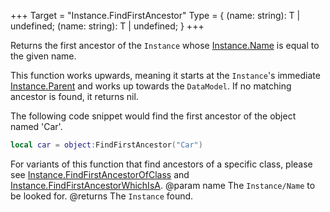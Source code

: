 +++
Target = "Instance.FindFirstAncestor"
Type = { <T extends Instance = Instance>(name: string): T | undefined; <T extends Instance = Instance>(name: string): T | undefined; }
+++

Returns the first ancestor of the `Instance` whose [Instance.Name](https://developer.roblox.com/api-reference/property/Instance/Name) is equal to the given name.This function works upwards, meaning it starts at the `Instance`'s immediate [Instance.Parent](https://developer.roblox.com/api-reference/property/Instance/Parent) and works up towards the `DataModel`. If no matching ancestor is found, it returns nil.The following code snippet would find the first ancestor of the object named 'Car'.```lualocal car = object:FindFirstAncestor("Car")```For variants of this function that find ancestors of a specific class, please see [Instance.FindFirstAncestorOfClass](https://developer.roblox.com/api-reference/function/Instance/FindFirstAncestorOfClass) and [Instance.FindFirstAncestorWhichIsA](https://developer.roblox.com/api-reference/function/Instance/FindFirstAncestorWhichIsA).@param name The `Instance/Name` to be looked for.@returns The `Instance` found.